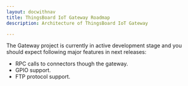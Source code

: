 ```yaml
---
layout: docwithnav
title: ThingsBoard IoT Gateway Roadmap
description: Architecture of ThingsBoard IoT Gateway

---
```


The Gateway project is currently in active development stage and you should expect following major features in next releases:

 - RPC calls to connectors though the gateway.
 - GPIO support.
 - FTP protocol support.

